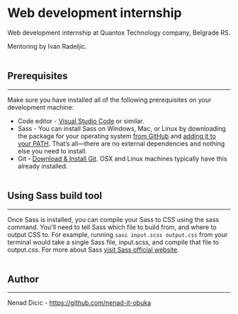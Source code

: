 # Web development internship

Web development internship at Quantox Technology company, Belgrade RS.   
   
Mentoring by Ivan Radeljic.<br><br>


## Prerequisites   
---      
Make sure you have installed all of the following prerequisites on your development machine:      

* Code editor - [Visual Studio Code](https://code.visualstudio.com/download) or similar.
* Sass - You can install Sass on Windows, Mac, or Linux by downloading the package for your operating system [from GitHub](https://github.com/sass/dart-sass/releases/tag/1.26.11) and [adding it to your PATH](https://katiek2.github.io/path-doc/). That’s all—there are no external dependencies and nothing else you need to install. 
* Git - [Download & Install Git](https://git-scm.com/downloads). OSX and Linux machines typically have this already installed.<br><br>


## Using Sass build tool  
---   
Once Sass is installed, you can compile your Sass to CSS using the sass command. You'll need to tell Sass which file to build from, and where to output CSS to.
For example, running `sass input.scss output.css` from your terminal would take a single Sass file, input.scss, and compile that file to output.css. For more about Sass [visit Sass official website](https://sass-lang.com/).<br><br>


## Author   
---   
Nenad Dicic - https://github.com/nenad-it-obuka
